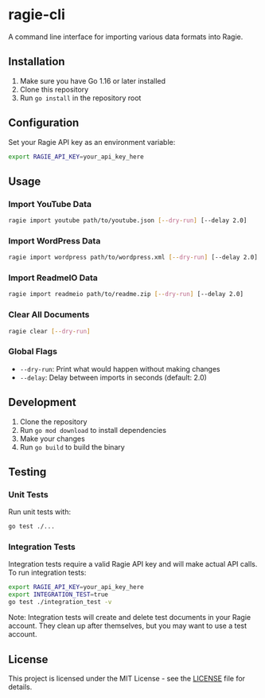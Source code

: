 # ragie-cli

A command line interface for importing various data formats into Ragie.

## Installation

1. Make sure you have Go 1.16 or later installed
2. Clone this repository
3. Run `go install` in the repository root

## Configuration

Set your Ragie API key as an environment variable:

```bash
export RAGIE_API_KEY=your_api_key_here
```

## Usage

### Import YouTube Data

```bash
ragie import youtube path/to/youtube.json [--dry-run] [--delay 2.0]
```

### Import WordPress Data

```bash
ragie import wordpress path/to/wordpress.xml [--dry-run] [--delay 2.0]
```

### Import ReadmeIO Data

```bash
ragie import readmeio path/to/readme.zip [--dry-run] [--delay 2.0]
```

### Clear All Documents

```bash
ragie clear [--dry-run]
```

### Global Flags

- `--dry-run`: Print what would happen without making changes
- `--delay`: Delay between imports in seconds (default: 2.0)

## Development

1. Clone the repository
2. Run `go mod download` to install dependencies
3. Make your changes
4. Run `go build` to build the binary

## Testing

### Unit Tests

Run unit tests with:

```bash
go test ./...
```

### Integration Tests

Integration tests require a valid Ragie API key and will make actual API calls. To run integration tests:

```bash
export RAGIE_API_KEY=your_api_key_here
export INTEGRATION_TEST=true
go test ./integration_test -v
```

Note: Integration tests will create and delete test documents in your Ragie account. They clean up after themselves, but you may want to use a test account.

## License

This project is licensed under the MIT License - see the [LICENSE](LICENSE) file for details. 